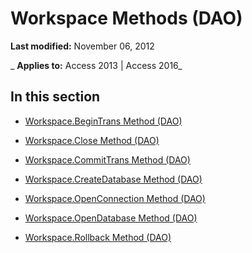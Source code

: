 
# Workspace Methods (DAO)

 **Last modified:** November 06, 2012

 _ **Applies to:** Access 2013 | Access 2016_

## In this section


- [Workspace.BeginTrans Method (DAO)](aa7c3bf8-fb08-9360-5998-4bf3f721ecbb.md)
    
- [Workspace.Close Method (DAO)](9b3d28f9-5cde-0dd9-8a4a-d2efaec5fe5d.md)
    
- [Workspace.CommitTrans Method (DAO)](e6d129fb-a578-5c79-9c16-6444519f0daf.md)
    
- [Workspace.CreateDatabase Method (DAO)](c0ad986e-3b4d-f781-f782-5aa3cdccea7d.md)
    
- [Workspace.OpenConnection Method (DAO)](9d97f298-a2d5-3b91-2efd-57f06fbd4654.md)
    
- [Workspace.OpenDatabase Method (DAO)](dbb93908-ec3e-f3ee-c4ea-cca48340b4d3.md)
    
- [Workspace.Rollback Method (DAO)](10775fcc-7db2-9e14-5625-048db5c50466.md)
    

